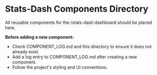 # Stats-Dash Components Directory

All reusable components for the /stats-dash dashboard should be placed here.
 
**Before adding a new component:**
- Check COMPONENT_LOG.md and this directory to ensure it does not already exist.
- Add a log entry to COMPONENT_LOG.md after creating a new component.
- Follow the project's styling and UI conventions. 